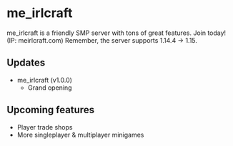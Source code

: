 <link rel="stylesheet" href="https://stackpath.bootstrapcdn.com/bootstrap/4.3.1/css/bootstrap.min.css" integrity="sha384-ggOyR0iXCbMQv3Xipma34MD+dH/1fQ784/j6cY/iJTQUOhcWr7x9JvoRxT2MZw1T" crossorigin="anonymous">

<span class="text-center">

# me_irlcraft

me_irlcraft is a friendly SMP server with tons of great features. Join today! (IP: meirlcraft.com) Remember, the server supports 1.14.4 -> 1.15.

</span>

<div class="container">

## Updates

- me_irlcraft (v1.0.0)
  - Grand opening

## Upcoming features

- Player trade shops
- More singleplayer & multiplayer minigames
</div>